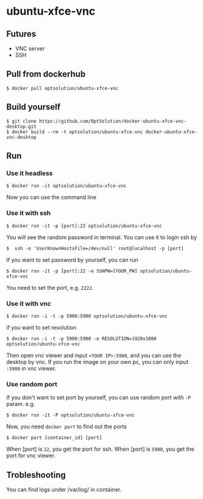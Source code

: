 ubuntu-xfce-vnc
=========================
## Futures
- VNC server
- SSH

## Pull from dockerhub

```
$ docker pull optsolution/ubuntu-xfce-vnc
```

## Build yourself

```
$ git clone https://github.com/OptSolution/docker-ubuntu-xfce-vnc-desktop.git
$ docker build --rm -t optsolution/ubuntu-xfce-vnc docker-ubuntu-xfce-vnc-desktop
```

## Run

### Use it headless
```
$ docker run -it optsolution/ubuntu-xfce-vnc
```
Now you can use the command line

### Use it with ssh
```
$ docker run -it -p [port]:22 optsolution/ubuntu-xfce-vnc
```
You will see the random password in terminal. You can use it to login ssh by
```
$  ssh -o 'UserKnownHostsFile=/dev/null' root@localhost -p [port]
```
If you want to set password by yourself, you can run 
```
$ docker run -it -p [port]:22 -e SSHPW=[YOUR_PW] optsolution/ubuntu-xfce-vnc
```

You need to set the port, e.g. `2222`. 

### Use it with vnc
```
$ docker run -i -t -p 5900:5900 optsolution/ubuntu-xfce-vnc
```
if you want to set resolution
```
$ docker run -i -t -p 5900:5900 -e RESOLUTION=1920x1080 optsolution/ubuntu-xfce-vnc
```

Then open vnc viewer and input `<YOUR IP>:5900`, and you can use the desktop by vnc. If you run the image on your own pc, you can only input `:5900` in vnc viewer.

### Use random port
If you don't want to set port by yourself, you can use random port with `-P` param. e.g.
```
$ docker run -it -P optsolution/ubuntu-xfce-vnc
```
Now, you need `docker port` to find out the ports
```
$ docker port [container_id] [port]
```
When [port] is `22`, you get the port for ssh. When [port] is `5900`, you get the port for vnc viewer.

## Trobleshooting
You can find logs under /var/log/ in container.

